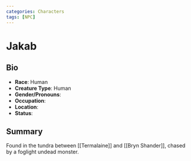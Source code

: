 ```yaml
---
categories: Characters
tags: [NPC]
---
```

# Jakab
## Bio
- **Race**: Human
- **Creature Type**: Human
- **Gender/Pronouns**:  
- **Occupation**: 
- **Location**: 
- **Status**:

## Summary
Found in the tundra between [[Termalaine]] and [[Bryn Shander]], chased by a foglight undead monster.
